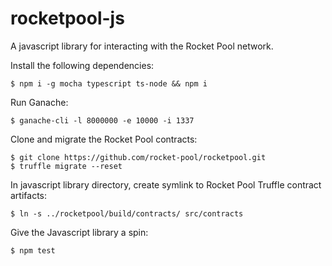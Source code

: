# rocketpool-js
A javascript library for interacting with the Rocket Pool network.

Install the following dependencies:
```
$ npm i -g mocha typescript ts-node && npm i
```

Run Ganache:
```
$ ganache-cli -l 8000000 -e 10000 -i 1337
```

Clone and migrate the Rocket Pool contracts:
```
$ git clone https://github.com/rocket-pool/rocketpool.git
$ truffle migrate --reset
```

In javascript library directory, create symlink to Rocket Pool Truffle contract artifacts:
```
$ ln -s ../rocketpool/build/contracts/ src/contracts
```

Give the Javascript library a spin:
```
$ npm test
```
